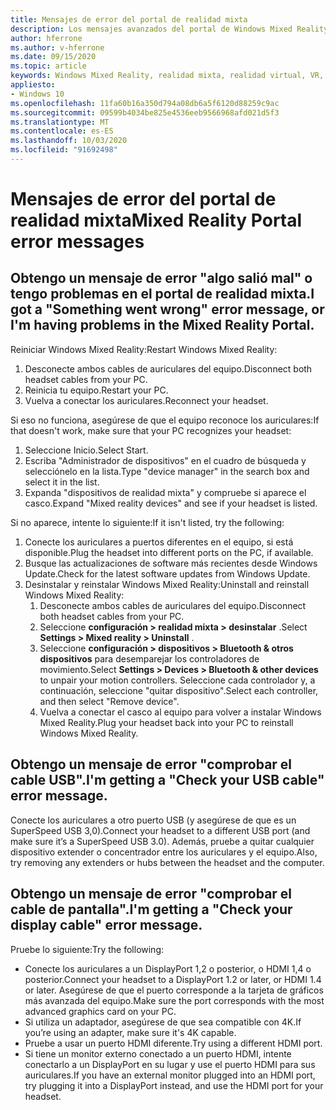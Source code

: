 ```yaml
---
title: Mensajes de error del portal de realidad mixta
description: Los mensajes avanzados del portal de Windows Mixed Reality solucionan problemas que van más allá de nuestra documentación de soporte técnico estándar para el consumidor.
author: hferrone
ms.author: v-hferrone
ms.date: 09/15/2020
ms.topic: article
keywords: Windows Mixed Reality, realidad mixta, realidad virtual, VR, MR, solución de problemas, errores, ayuda, soporte técnico, portal de realidad mixta
appliesto:
- Windows 10
ms.openlocfilehash: 11fa60b16a350d794a08db6a5f6120d88259c9ac
ms.sourcegitcommit: 09599b4034be825e4536eeb9566968afd021d5f3
ms.translationtype: MT
ms.contentlocale: es-ES
ms.lasthandoff: 10/03/2020
ms.locfileid: "91692498"
---
```

# <a name="mixed-reality-portal-error-messages"></a><span data-ttu-id="a9686-104">Mensajes de error del portal de realidad mixta</span><span class="sxs-lookup"><span data-stu-id="a9686-104">Mixed Reality Portal error messages</span></span>

## <a name="i-got-a-something-went-wrong-error-message-or-im-having-problems-in-the-mixed-reality-portal"></a><span data-ttu-id="a9686-105">Obtengo un mensaje de error "algo salió mal" o tengo problemas en el portal de realidad mixta.</span><span class="sxs-lookup"><span data-stu-id="a9686-105">I got a "Something went wrong" error message, or I'm having problems in the Mixed Reality Portal.</span></span>

<span data-ttu-id="a9686-106">Reiniciar Windows Mixed Reality:</span><span class="sxs-lookup"><span data-stu-id="a9686-106">Restart Windows Mixed Reality:</span></span>
1. <span data-ttu-id="a9686-107">Desconecte ambos cables de auriculares del equipo.</span><span class="sxs-lookup"><span data-stu-id="a9686-107">Disconnect both headset cables from your PC.</span></span>
2. <span data-ttu-id="a9686-108">Reinicia tu equipo.</span><span class="sxs-lookup"><span data-stu-id="a9686-108">Restart your PC.</span></span>
3. <span data-ttu-id="a9686-109">Vuelva a conectar los auriculares.</span><span class="sxs-lookup"><span data-stu-id="a9686-109">Reconnect your headset.</span></span>

<span data-ttu-id="a9686-110">Si eso no funciona, asegúrese de que el equipo reconoce los auriculares:</span><span class="sxs-lookup"><span data-stu-id="a9686-110">If that doesn't work, make sure that your PC recognizes your headset:</span></span>
1. <span data-ttu-id="a9686-111">Seleccione Inicio.</span><span class="sxs-lookup"><span data-stu-id="a9686-111">Select Start.</span></span>
2. <span data-ttu-id="a9686-112">Escriba "Administrador de dispositivos" en el cuadro de búsqueda y selecciónelo en la lista.</span><span class="sxs-lookup"><span data-stu-id="a9686-112">Type "device manager" in the search box and select it in the list.</span></span> 
3. <span data-ttu-id="a9686-113">Expanda "dispositivos de realidad mixta" y compruebe si aparece el casco.</span><span class="sxs-lookup"><span data-stu-id="a9686-113">Expand "Mixed reality devices" and see if your headset is listed.</span></span> 

<span data-ttu-id="a9686-114">Si no aparece, intente lo siguiente:</span><span class="sxs-lookup"><span data-stu-id="a9686-114">If it isn't listed, try the following:</span></span>
1. <span data-ttu-id="a9686-115">Conecte los auriculares a puertos diferentes en el equipo, si está disponible.</span><span class="sxs-lookup"><span data-stu-id="a9686-115">Plug the headset into different ports on the PC, if available.</span></span>
2. <span data-ttu-id="a9686-116">Busque las actualizaciones de software más recientes desde Windows Update.</span><span class="sxs-lookup"><span data-stu-id="a9686-116">Check for the latest software updates from Windows Update.</span></span>
3. <span data-ttu-id="a9686-117">Desinstalar y reinstalar Windows Mixed Reality:</span><span class="sxs-lookup"><span data-stu-id="a9686-117">Uninstall and reinstall Windows Mixed Reality:</span></span>
    1. <span data-ttu-id="a9686-118">Desconecte ambos cables de auriculares del equipo.</span><span class="sxs-lookup"><span data-stu-id="a9686-118">Disconnect both headset cables from your PC.</span></span>
    2. <span data-ttu-id="a9686-119">Seleccione **configuración > realidad mixta > desinstalar** .</span><span class="sxs-lookup"><span data-stu-id="a9686-119">Select **Settings  > Mixed reality > Uninstall** .</span></span>
    3. <span data-ttu-id="a9686-120">Seleccione **configuración > dispositivos > Bluetooth & otros dispositivos** para desemparejar los controladores de movimiento.</span><span class="sxs-lookup"><span data-stu-id="a9686-120">Select **Settings  > Devices  > Bluetooth & other devices** to unpair your motion controllers.</span></span> <span data-ttu-id="a9686-121">Seleccione cada controlador y, a continuación, seleccione "quitar dispositivo".</span><span class="sxs-lookup"><span data-stu-id="a9686-121">Select each controller, and then select "Remove device".</span></span>
    4. <span data-ttu-id="a9686-122">Vuelva a conectar el casco al equipo para volver a instalar Windows Mixed Reality.</span><span class="sxs-lookup"><span data-stu-id="a9686-122">Plug your headset back into your PC to reinstall Windows Mixed Reality.</span></span>
    
## <a name="im-getting-a-check-your-usb-cable-error-message"></a><span data-ttu-id="a9686-123">Obtengo un mensaje de error "comprobar el cable USB".</span><span class="sxs-lookup"><span data-stu-id="a9686-123">I'm getting a "Check your USB cable" error message.</span></span>

<span data-ttu-id="a9686-124">Conecte los auriculares a otro puerto USB (y asegúrese de que es un SuperSpeed USB 3,0).</span><span class="sxs-lookup"><span data-stu-id="a9686-124">Connect your headset to a different USB port (and make sure it’s a SuperSpeed USB 3.0).</span></span> <span data-ttu-id="a9686-125">Además, pruebe a quitar cualquier dispositivo extender o concentrador entre los auriculares y el equipo.</span><span class="sxs-lookup"><span data-stu-id="a9686-125">Also, try removing any extenders or hubs between the headset and the computer.</span></span>

## <a name="im-getting-a-check-your-display-cable-error-message"></a><span data-ttu-id="a9686-126">Obtengo un mensaje de error "comprobar el cable de pantalla".</span><span class="sxs-lookup"><span data-stu-id="a9686-126">I'm getting a "Check your display cable" error message.</span></span>

<span data-ttu-id="a9686-127">Pruebe lo siguiente:</span><span class="sxs-lookup"><span data-stu-id="a9686-127">Try the following:</span></span>
* <span data-ttu-id="a9686-128">Conecte los auriculares a un DisplayPort 1,2 o posterior, o HDMI 1,4 o posterior.</span><span class="sxs-lookup"><span data-stu-id="a9686-128">Connect your headset to a DisplayPort 1.2 or later, or HDMI 1.4 or later.</span></span> <span data-ttu-id="a9686-129">Asegúrese de que el puerto corresponde a la tarjeta de gráficos más avanzada del equipo.</span><span class="sxs-lookup"><span data-stu-id="a9686-129">Make sure the port corresponds with the most advanced graphics card on your PC.</span></span>
* <span data-ttu-id="a9686-130">Si utiliza un adaptador, asegúrese de que sea compatible con 4K.</span><span class="sxs-lookup"><span data-stu-id="a9686-130">If you’re using an adapter, make sure it's 4K capable.</span></span>
* <span data-ttu-id="a9686-131">Pruebe a usar un puerto HDMI diferente.</span><span class="sxs-lookup"><span data-stu-id="a9686-131">Try using a different HDMI port.</span></span>
* <span data-ttu-id="a9686-132">Si tiene un monitor externo conectado a un puerto HDMI, intente conectarlo a un DisplayPort en su lugar y use el puerto HDMI para sus auriculares.</span><span class="sxs-lookup"><span data-stu-id="a9686-132">If you have an external monitor plugged into an HDMI port, try plugging it into a DisplayPort instead, and use the HDMI port for your headset.</span></span>
